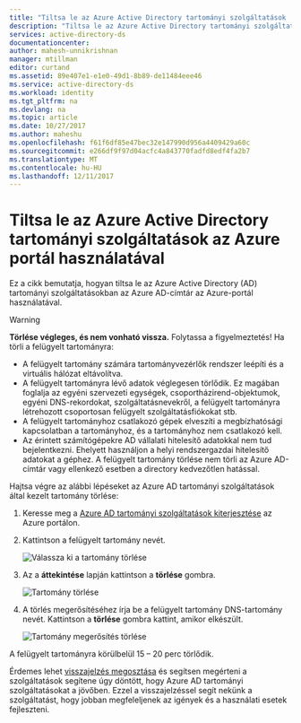 ```yaml
---
title: "Tiltsa le az Azure Active Directory tartományi szolgáltatások |} Microsoft Docs"
description: "Tiltsa le az Azure Active Directory tartományi szolgáltatások az Azure portál használatával"
services: active-directory-ds
documentationcenter: 
author: mahesh-unnikrishnan
manager: mtillman
editor: curtand
ms.assetid: 89e407e1-e1e0-49d1-8b89-de11484eee46
ms.service: active-directory-ds
ms.workload: identity
ms.tgt_pltfrm: na
ms.devlang: na
ms.topic: article
ms.date: 10/27/2017
ms.author: maheshu
ms.openlocfilehash: f61f6df85e47bec32e147990d956a4409429a60c
ms.sourcegitcommit: e266df9f97d04acfc4a843770fadfd8edf4fa2b7
ms.translationtype: MT
ms.contentlocale: hu-HU
ms.lasthandoff: 12/11/2017
---
```

# <a name="disable-azure-active-directory-domain-services-using-the-azure-portal"></a>Tiltsa le az Azure Active Directory tartományi szolgáltatások az Azure portál használatával
Ez a cikk bemutatja, hogyan tiltsa le az Azure Active Directory (AD) tartományi szolgáltatásokban az Azure AD-címtár az Azure-portál használatával.

> [!WARNING]
> **Törlése végleges, és nem vonható vissza.**
> Folytassa a figyelmeztetés! Ha törli a felügyelt tartományra:
  * A felügyelt tartomány számára tartományvezérlők rendszer leépíti és a virtuális hálózat eltávolítva.
  * A felügyelt tartományra lévő adatok véglegesen törlődik. Ez magában foglalja az egyéni szervezeti egységek, csoportházirend-objektumok, egyéni DNS-rekordokat, szolgáltatásnevekről, a felügyelt tartományra létrehozott csoportosan felügyelt szolgáltatásfiókokat stb.
  * A felügyelt tartományhoz csatlakozó gépek elveszíti a megbízhatósági kapcsolatban a tartományhoz, és a tartományhoz nem csatlakozó kell.
  * Az érintett számítógépekre AD vállalati hitelesítő adatokkal nem tud bejelentkezni. Ehelyett használjon a helyi rendszergazdai hitelesítő adatokat a géphez.
A felügyelt tartomány törlése nem törli az Azure AD-címtár vagy ellenkező esetben a directory kedvezőtlen hatással.
>

Hajtsa végre az alábbi lépéseket az Azure AD tartományi szolgáltatások által kezelt tartomány törlése:
1. Keresse meg a [Azure AD tartományi szolgáltatások kiterjesztése](https://portal.azure.com/#blade/HubsExtension/Resources/resourceType/Microsoft.AAD%2FdomainServices) az Azure portálon.
2. Kattintson a felügyelt tartomány nevét.

    ![Válassza ki a tartomány törlése](./media/getting-started/domain-services-delete-select-domain.png)

3. Az a **áttekintése** lapján kattintson a **törlése** gombra.

    ![Tartomány törlése](./media/getting-started/domain-services-delete-domain.png)

4. A törlés megerősítéséhez írja be a felügyelt tartomány DNS-tartomány nevét. Kattintson a **törlése** gombra kattint, amikor elkészült.

    ![Tartomány megerősítés törlése](./media/getting-started/domain-services-delete-domain-confirm.png)

A felügyelt tartományra körülbelül 15 – 20 perc törlődik.

Érdemes lehet [visszajelzés megosztása](active-directory-ds-contact-us.md) és segítsen megérteni a szolgáltatások segítene úgy döntött, hogy Azure AD tartományi szolgáltatásokat a jövőben. Ezzel a visszajelzéssel segít nekünk a szolgáltatást, hogy jobban megfeleljenek az igények és a használati esetek fejleszteni.
